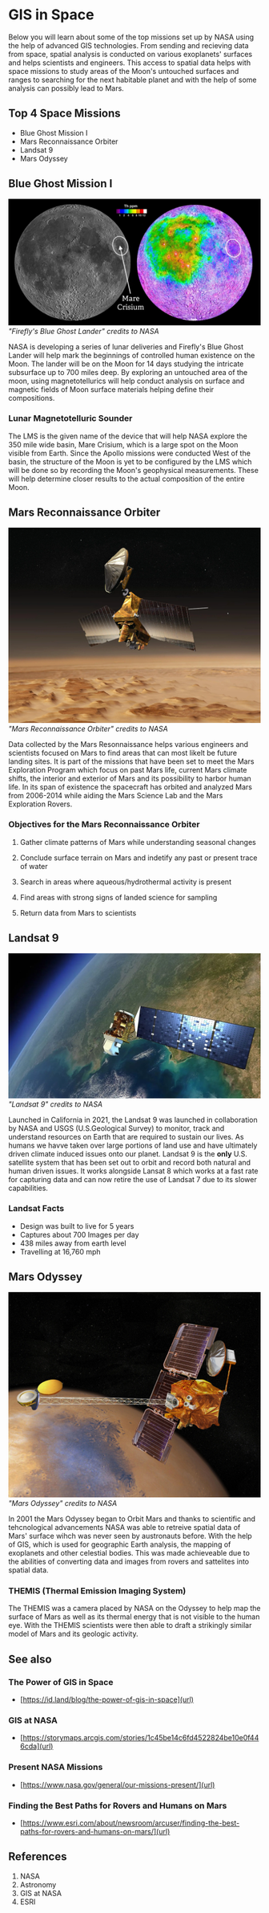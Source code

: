 # GIS in Space

Below you will learn about some of the top missions set up by NASA using the help of advanced GIS technologies. From sending and recieving data from space, spatial analysis is conducted on various exoplanets' surfaces and helps scientists and engineers. This access to spatial data helps with space missions to study areas of the Moon's untouched surfaces and ranges to searching for the next habitable planet and with the help of some analysis can possibly lead to Mars.

## Top 4 Space Missions
- Blue Ghost Mission I
- Mars Reconnaissance Orbiter
- Landsat 9
- Mars Odyssey


## Blue Ghost Mission I
![images](Images/blue-ghost.webp)
*"Firefly's Blue Ghost Lander" credits to NASA*

NASA is developing a series of lunar deliveries and Firefly's Blue Ghost Lander will help mark the beginnings of controlled human existence on the Moon. The lander will be on the Moon for 14 days studying the intricate subsurface up to 700 miles deep. By exploring an untouched area of the moon, using magnetotellurics will help conduct analysis on surface and magnetic fields of Moon surface materials helping define their compositions.

### Lunar Magnetotelluric Sounder
The LMS is the given name of the device that will help NASA explore the 350 mile wide basin, Mare Crisium, which is a large spot on the Moon visible from Earth. Since the Apollo missions were conducted West of the basin, the structure of the Moon is yet to be configured by the LMS which will be done so by recording the Moon's geophysical measurements. These will help determine closer results to the actual composition of the entire Moon.

## Mars Reconnaissance Orbiter
![images](Images/mars-orbiter.webp)
*"Mars Reconnaissance Orbiter" credits to NASA*

Data collected by the Mars Resonnaissance helps various engineers and scientists focused on Mars to find areas that can most likelt be future landing sites. It is part of the missions that have been set to meet the Mars Exploration Program which focus on past Mars life, current Mars climate shifts, the interior and exterior of Mars and its possibility to harbor human life. In its span of existence the spacecraft has orbited and analyzed Mars from 2006-2014 while aiding the Mars Science Lab and the Mars Exploration Rovers.

### Objectives for the Mars Reconnaissance Orbiter
1. Gather climate patterns of Mars while understanding seasonal changes

2. Conclude surface terrain on Mars and indetify any past or present trace of water

3. Search in areas where aqueous/hydrothermal activity is present

4. Find areas with strong signs of landed science for sampling

5. Return data from Mars to scientists 

## Landsat 9
![images](Images/landsat9.jpeg)
*"Landsat 9" credits to NASA*

Launched in California in 2021, the Landsat 9 was launched in collaboration by NASA and USGS (U.S.Geological Survey) to monitor, track and understand resources on Earth that are required to sustain our lives. As humans we havve taken over large portions of land use and have ultimately driven climate induced issues onto our planet. Landsat 9 is the **only** U.S. satellite system that has been set out to orbit and record both natural and human driven issues. It works alongside Lansat 8 which works at a fast rate for capturing data and can now retire the use of Landsat 7 due to its slower capabilities.
### Landsat Facts
 - Design was built to live for 5 years
 - Captures about 700 Images per day
 - 438 miles away from earth level
 - Travelling at 16,760 mph

## Mars Odyssey
![images](Images/mars-odyssey.webp)
*"Mars Odyssey" credits to NASA*

In 2001 the Mars Odyssey began to Orbit Mars and thanks to scientific and tehcnological advancements NASA was able to retreive spatial data of Mars' surface wihch was never seen by austronauts before. With the help of GIS, which is used for geographic Earth analysis, the mapping of exoplanets and other celestial bodies. This was made achieveable due to the abilities of converting data and images from rovers and sattelites into spatial data. 
### THEMIS (Thermal Emission Imaging System)
The THEMIS was a camera placed by NASA on the Odyssey to help map the surface of Mars as well as its thermal energy that is not visible to the human eye. With the THEMIS scientists were then able to draft a strikingly similar model of Mars and its geologic activity.

## See also
### The Power of GIS in Space
- [https://id.land/blog/the-power-of-gis-in-space](url)

### GIS at NASA
- [https://storymaps.arcgis.com/stories/1c45be14c6fd4522824be10e0f446cda](url)

### Present NASA Missions
- [https://www.nasa.gov/general/our-missions-present/](url)

### Finding the Best Paths for Rovers and Humans on Mars
- [https://www.esri.com/about/newsroom/arcuser/finding-the-best-paths-for-rovers-and-humans-on-mars/](url)


## References
1. NASA
2. Astronomy
3. GIS at NASA
4. ESRI